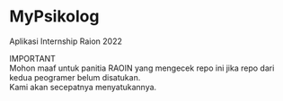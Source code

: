 # MyPsikolog
 Aplikasi Internship Raion 2022


IMPORTANT  
Mohon maaf untuk panitia RAOIN yang mengecek repo ini jika repo dari kedua peogramer belum disatukan.  
Kami akan secepatnya menyatukannya.  
